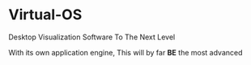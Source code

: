 # Virtual-OS
Desktop Visualization Software To The Next Level

With its own application engine, This will by far <b>BE</b> the most advanced 